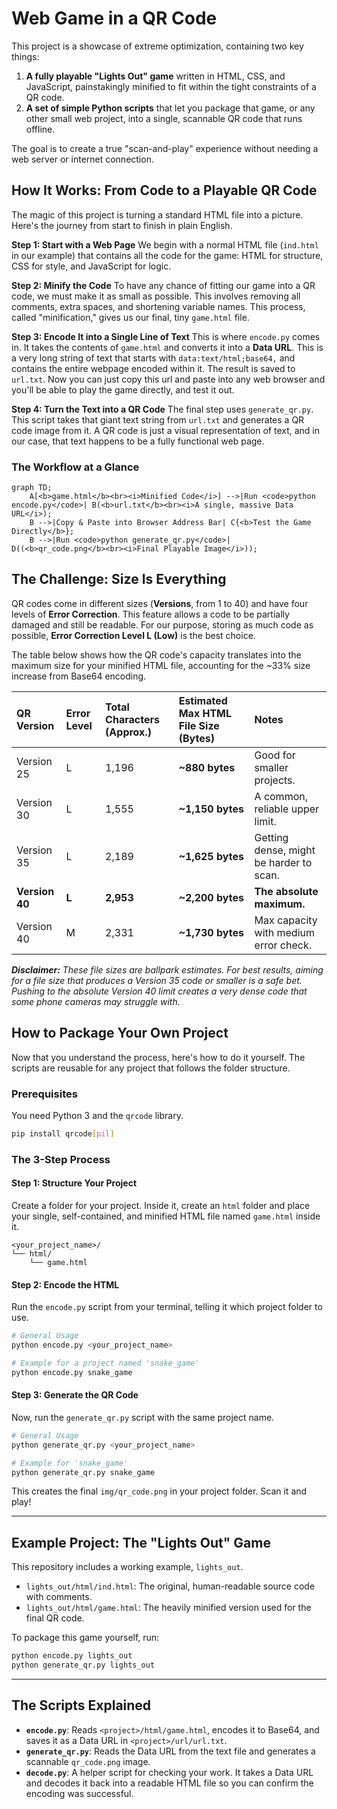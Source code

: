 # Web Game in a QR Code

This project is a showcase of extreme optimization, containing two key things:

1. **A fully playable "Lights Out" game** written in HTML, CSS, and JavaScript, painstakingly minified to fit within the tight constraints of a QR code.
2. **A set of simple Python scripts** that let you package that game, or any other small web project, into a single, scannable QR code that runs offline.

The goal is to create a true "scan-and-play" experience without needing a web server or internet connection.

## How It Works: From Code to a Playable QR Code

The magic of this project is turning a standard HTML file into a picture. Here's the journey from start to finish in plain English.

**Step 1: Start with a Web Page**
We begin with a normal HTML file (`ind.html` in our example) that contains all the code for the game: HTML for structure, CSS for style, and JavaScript for logic.

**Step 2: Minify the Code**
To have any chance of fitting our game into a QR code, we must make it as small as possible. This involves removing all comments, extra spaces, and shortening variable names. This process, called "minification," gives us our final, tiny `game.html` file.

**Step 3: Encode It into a Single Line of Text**
This is where `encode.py` comes in. It takes the contents of `game.html` and converts it into a **Data URL**. This is a very long string of text that starts with `data:text/html;base64,` and contains the entire webpage encoded within it. The result is saved to `url.txt`. Now you can just copy this url and paste into any web browser and you'll be able to play the game directly, and test it out.

**Step 4: Turn the Text into a QR Code**
The final step uses `generate_qr.py`. This script takes that giant text string from `url.txt` and generates a QR code image from it. A QR code is just a visual representation of text, and in our case, that text happens to be a fully functional web page.

### The Workflow at a Glance

```mermaid
graph TD;
    A[<b>game.html</b><br><i>Minified Code</i>] -->|Run <code>python encode.py</code>| B(<b>url.txt</b><br><i>A single, massive Data URL</i>);
    B -->|Copy & Paste into Browser Address Bar| C{<b>Test the Game Directly</b>};
    B -->|Run <code>python generate_qr.py</code>| D((<b>qr_code.png</b><br><i>Final Playable Image</i>));

```

## The Challenge: Size Is Everything

QR codes come in different sizes (**Versions**, from 1 to 40) and have four levels of **Error Correction**. This feature allows a code to be partially damaged and still be readable. For our purpose, storing as much code as possible, **Error Correction Level L (Low)** is the best choice.

The table below shows how the QR code's capacity translates into the maximum size for your minified HTML file, accounting for the ~33% size increase from Base64 encoding.

| QR Version | Error Level | Total Characters (Approx.) | **Estimated Max HTML File Size (Bytes)** | Notes |
| :--- | :--- | :--- | :--- | :--- |
| Version 25 | L | 1,196 | **~880 bytes** | Good for smaller projects. |
| Version 30 | L | 1,555 | **~1,150 bytes** | A common, reliable upper limit. |
| Version 35 | L | 2,189 | **~1,625 bytes** | Getting dense, might be harder to scan. |
| **Version 40** | **L** | **2,953** | **~2,200 bytes** | **The absolute maximum.** |
| Version 40 | M | 2,331 | **~1,730 bytes** | Max capacity with medium error check. |

***Disclaimer:*** *These file sizes are ballpark estimates. For best results, aiming for a file size that produces a Version 35 code or smaller is a safe bet. Pushing to the absolute Version 40 limit creates a very dense code that some phone cameras may struggle with.*

## How to Package Your Own Project

Now that you understand the process, here's how to do it yourself. The scripts are reusable for any project that follows the folder structure.

### Prerequisites

You need Python 3 and the `qrcode` library.

```bash
pip install qrcode[pil]
```

### The 3-Step Process

#### Step 1: Structure Your Project

Create a folder for your project. Inside it, create an `html` folder and place your single, self-contained, and minified HTML file named `game.html` inside it.

```
<your_project_name>/
└── html/
    └── game.html
```

#### Step 2: Encode the HTML

Run the `encode.py` script from your terminal, telling it which project folder to use.

```bash
# General Usage
python encode.py <your_project_name>

# Example for a project named 'snake_game'
python encode.py snake_game
```

#### Step 3: Generate the QR Code

Now, run the `generate_qr.py` script with the same project name.

```bash
# General Usage
python generate_qr.py <your_project_name>

# Example for 'snake_game'
python generate_qr.py snake_game
```

This creates the final `img/qr_code.png` in your project folder. Scan it and play!

---

## Example Project: The "Lights Out" Game

This repository includes a working example, `lights_out`.

* `lights_out/html/ind.html`: The original, human-readable source code with comments.
* `lights_out/html/game.html`: The heavily minified version used for the final QR code.

To package this game yourself, run:

```bash
python encode.py lights_out
python generate_qr.py lights_out
```

---

## The Scripts Explained

* **`encode.py`**: Reads `<project>/html/game.html`, encodes it to Base64, and saves it as a Data URL in `<project>/url/url.txt`.
* **`generate_qr.py`**: Reads the Data URL from the text file and generates a scannable `qr_code.png` image.
* **`decode.py`**: A helper script for checking your work. It takes a Data URL and decodes it back into a readable HTML file so you can confirm the encoding was successful.
